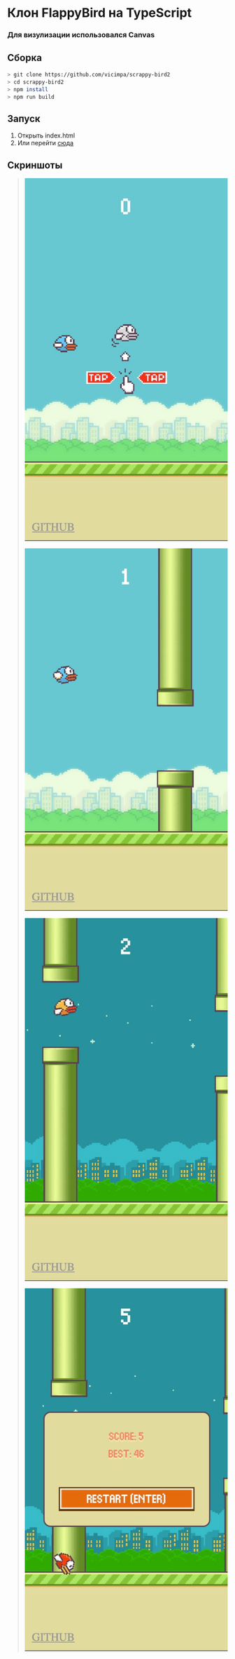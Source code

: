# Клон FlappyBird на TypeScript

### Для визулизации использовался Canvas

## Сборка
```bash
> git clone https://github.com/vicimpa/scrappy-bird2
> cd scrappy-bird2
> npm install
> npm run build
```

## Запуск 
1. Открыть index.html
1. Или перейти [сюда](https://vicimpa.github.io/scrappy-bird2)


## Скриншоты

>
> ![](screen/img1.png)
>
> ![](screen/img2.png)
>
> ![](screen/img3.png)
>
> ![](screen/img4.png)
>
